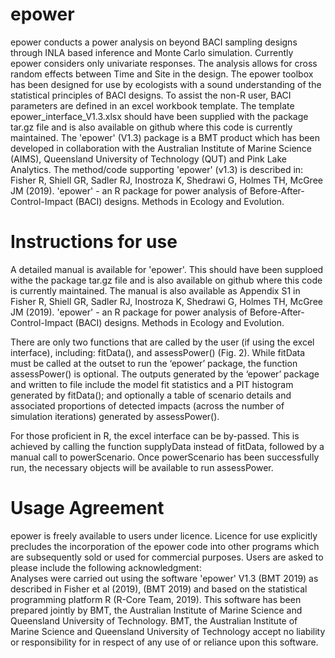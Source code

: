 # epower
epower conducts a power analysis on beyond BACI sampling
    designs through INLA based inference and Monte Carlo simulation. Currently
    epower considers only univariate responses. The analysis allows for cross
    random effects between Time and Site in the design. The
    epower toolbox has been designed for use by ecologists with a sound
    understanding of the statistical principles of BACI designs. To assist the
    non-R user, BACI parameters are defined in an excel workbook template. The template 
    epower_interface_V1.3.xlsx should have been supplied with
    the package tar.gz file and is also available on github where this code is currently maintained.
    The 'epower' (V1.3) package is a BMT product which has been developed in collaboration with the Australian Institute 
    of Marine Science (AIMS), Queensland University of Technology (QUT) and Pink Lake Analytics. The method/code supporting 
    'epower' (v1.3) is described in: Fisher R, Shiell GR, Sadler RJ, Inostroza K, 
    Shedrawi G, Holmes TH, McGree JM (2019).  'epower' - an R package for power analysis of Before-After-Control-Impact (BACI) designs. Methods in Ecology and Evolution.
    
# Instructions for use
A detailed manual is available for 'epower'. This should have been supploed withe the package tar.gz file and is also available on github where this code is currently maintained. The manual is also available as Appendix S1 in Fisher R, Shiell GR, Sadler RJ, Inostroza K, 
    Shedrawi G, Holmes TH, McGree JM (2019).  'epower' - an R package for power analysis of Before-After-Control-Impact (BACI) designs. Methods in Ecology and Evolution.
    
There are only two functions that are called by the user (if using the excel interface), including: fitData(), and assessPower() (Fig. 2). While fitData must be called at the outset to run the ‘epower’ package, the function assessPower() is optional. The outputs generated by the ‘epower’ package and written to file include the model fit statistics and a PIT histogram generated by fitData(); and optionally a table of scenario details and associated proportions of detected impacts (across the number of simulation iterations) generated by assessPower(). 

For those proficient in R, the excel interface can be by-passed. This is achieved by calling the function supplyData instead of fitData, followed by a manual call to powerScenario. Once powerScenario has been successfully run, the necessary objects will be available to run assessPower.


# Usage Agreement
epower is freely available to users under licence.  Licence for use explicitly precludes the incorporation of the 
    epower code into other programs which are subsequently sold or used for commercial purposes.
    Users are asked to please include the following acknowledgment:  
    Analyses were carried out using the software 'epower' V1.3 (BMT 2019) as described in Fisher et al (2019), 
    (BMT 2019) and based on the statistical programming platform R (R-Core Team, 2019).
    This software has been prepared jointly by BMT, the Australian Institute of Marine Science and 
    Queensland University of Technology. BMT, the Australian Institute of Marine Science and Queensland University of 
    Technology accept no liability or responsibility for in respect of any use of or reliance upon this software.
